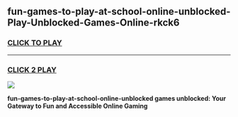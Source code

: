 
## fun-games-to-play-at-school-online-unblocked-Play-Unblocked-Games-Online-rkck6
<h3>
<a href="https://premium76.site?title=fun-games-to-play-at-school-online-unblocked&ref=25A">CLICK TO PLAY</a></h3>
<hr>

<h3>
<a href="https://premium76.site?title=fun-games-to-play-at-school-online-unblocked&ref=25A">CLICK 2 PLAY</a>
  
</h3>

<a href="https://premium76.site?title=fun-games-to-play-at-school-online-unblocked&ref=25A"><img src="https://clearcache.store/games.png"></a>


**fun-games-to-play-at-school-online-unblocked games unblocked: Your Gateway to Fun and Accessible Online Gaming**
